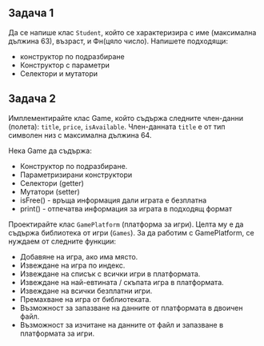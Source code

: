 ## Задача 1
Да се напише клас `Student`, който се характеризира с име (максимална дължина 63), възраст, и Фн(цяло число). Напишете подходящи:
* конструктор по подразбиране
* Конструктор с параметри
* Селектори и мутатори

## Задача 2
Имплементирайте клас Game, който съдържа следните член-данни (полета): `title`, `price`, `isAvailable`. Член-данната `title` е от тип символен низ с максимална дължина 64.

Нека Game да съдържа:

* Конструктор по подразбиране.
* Параметризирани конструктори
* Селектори (getter)
* Мутатори (setter)
* isFree() - връща информация дали играта е безплатна
* print() - отпечатва информация за играта в подходящ формат

Проектирайте клас `GamePlatform` (платформа за игри). Целта му е да съдържа библиотека от игри (`Games`).
За да работим с GamePlatform, се нуждаем от следните функции:

* Добавяне на игра, ако има място.
* Извеждане на игра по индекс.
* Извеждане на списък с всички игри в платформата.
* Извеждане на най-евтината / скъпата игра в платформата.
* Извеждане на всички безплатни игри.
* Премахване на игра от библиотеката.
* Възможност за запазване на данните от платформата в двоичен файл.
* Възможност за изчитане на данните от файл и запазване в платформата за игри.